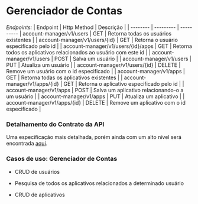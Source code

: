 # Gerenciador de Contas

*Endpoints:*
| Endpoint | Http Method | Descrição |
| -------- | --------- | ----------
| account-manager/v1/users | GET | Retorna todas os usuários existentes |
| account-manager/v1/users/{id} | GET | Retorna o usuário especificado pelo id |
| account-manager/v1/users/{id}/apps | GET | Retorna todos os aplicativos relacionados ao usuário com este id |
| account-manager/v1/users | POST | Salva um usuário   |
| account-manager/v1/users | PUT | Atualiza um usuário   |
| account-manager/v1/users/{id} | DELETE | Remove um usuário  com o id especificado |
| account-manager/v1/apps | GET | Retorna todas os aplicativos existentes |
| account-manager/v1/apps/{id} | GET | Retorna o aplicativo especificado pelo id |
| account-manager/v1/apps | POST | Salva um aplicativo relacionando-o a um usuário   |
| account-manager/v1/apps | PUT | Atualiza um aplicativo   |
| account-manager/v1/apps/{id} | DELETE | Remove um aplicativo  com o id especificado |

### Detalhamento do Contrato da API

Uma especificação mais detalhada, porém ainda com um alto nível será encontrada [aqui](https://github.com/marciotenorio/account-manager/tree/main/src/main/resources/contracts). 

### Casos de uso: Gerenciador de Contas

-  CRUD de usuários

-  Pesquisa de todos os aplicativos relacionados a determinado usuário

- CRUD de aplicativos
  
  
